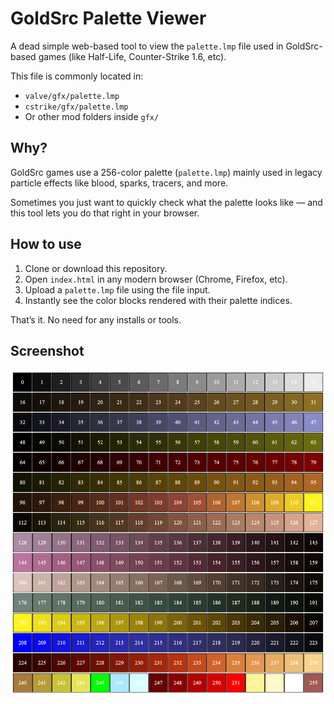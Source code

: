 # GoldSrc Palette Viewer

A dead simple web-based tool to view the `palette.lmp` file used in GoldSrc-based games (like Half-Life, Counter-Strike 1.6, etc).

This file is commonly located in:
- `valve/gfx/palette.lmp`
- `cstrike/gfx/palette.lmp`
- Or other mod folders inside `gfx/`

## Why?

GoldSrc games use a 256-color palette (`palette.lmp`) mainly used in legacy particle effects like blood, sparks, tracers, and more.

Sometimes you just want to quickly check what the palette looks like — and this tool lets you do that right in your browser.

## How to use

1. Clone or download this repository.
2. Open `index.html` in any modern browser (Chrome, Firefox, etc).
3. Upload a `palette.lmp` file using the file input.
4. Instantly see the color blocks rendered with their palette indices.

That’s it. No need for any installs or tools.

## Screenshot

![Palette Screenshot](screenshot.png)
